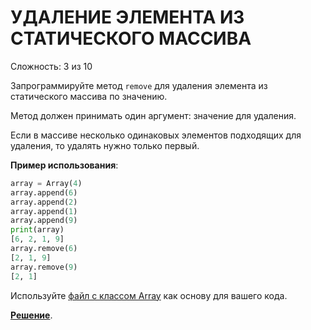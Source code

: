 # УДАЛЕНИЕ ЭЛЕМЕНТА ИЗ СТАТИЧЕСКОГО МАССИВА

Сложность: 3 из 10

Запрограммируйте метод `remove` для удаления элемента из статического массива по значению.

Метод должен принимать один аргумент: значение для удаления.

Если в массиве несколько одинаковых элементов подходящих для удаления, то удалять нужно только первый.

**Пример использования**:

```python
array = Array(4)
array.append(6)
array.append(2)
array.append(1)
array.append(9)
print(array)
[6, 2, 1, 9]
array.remove(6)
[2, 1, 9]
array.remove(9)
[2, 1]
```

Используйте [файл с классом Array](initial.py) как основу для вашего кода.

**[Решение](delete_element.py)**.